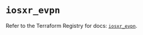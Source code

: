 # `iosxr_evpn`

Refer to the Terraform Registry for docs: [`iosxr_evpn`](https://registry.terraform.io/providers/ciscodevnet/iosxr/0.6.0/docs/resources/evpn).
